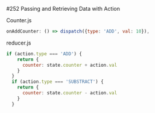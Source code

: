 #252 Passing and Retrieving Data with Action

Counter.js

```js
onAddCounter: () => dispatch({type: 'ADD', val: 10}),
```

reducer.js

```js
if (action.type === 'ADD') {
    return {
      counter: state.counter + action.val
    }
  }
  if (action.type === 'SUBSTRACT') {
    return {
      counter: state.counter - action.val
    }
  }
```



